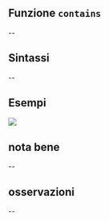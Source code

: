## Funzione `contains`

--

## Sintassi

--

## Esempi

<img src="/img/geometria/xxx/contains1.png">

## nota bene

--

## osservazioni

--